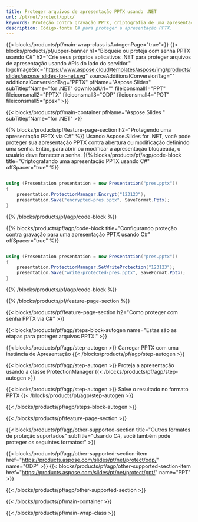 ```yaml
---
title: Proteger arquivos de apresentação PPTX usando .NET
url: /pt/net/protect/pptx/
keywords: Proteção contra gravação PPTX, criptografia de uma apresentação PPTX, bloqueio PPTX, proteção PPTX
description: Código-fonte C# para proteger a apresentação PPTX.
---
```


{{< blocks/products/pf/main-wrap-class isAutogenPage="true">}}
{{< blocks/products/pf/upper-banner h1="Bloqueie ou proteja com senha PPTX usando C#" h2="Crie seus próprios aplicativos .NET para proteger arquivos de apresentação usando APIs do lado do servidor." logoImageSrc="https://www.aspose.cloud/templates/aspose/img/products/slides/aspose_slides-for-net.svg" sourceAdditionalConversionTag="" additionalConversionTag="PPTX" pfName="Aspose.Slides" subTitlepfName="for .NET" downloadUrl="" fileiconsmall1="PPT" fileiconsmall2="PPTX" fileiconsmall3="ODP" fileiconsmall4="POT" fileiconsmall5="ppsx" >}}

{{< blocks/products/pf/main-container pfName="Aspose.Slides " subTitlepfName="for .NET" >}}

{{% blocks/products/pf/feature-page-section  h2="Protegendo uma apresentação PPTX via C#" %}}
Usando Aspose.Slides for .NET, você pode proteger sua apresentação PPTX contra abertura ou modificação definindo uma senha. Então, para abrir ou modificar a apresentação bloqueada, o usuário deve fornecer a senha.
{{% blocks/products/pf/agp/code-block title="Criptografando uma apresentação PPTX usando C#" offSpacer="true" %}}

```cs

using (Presentation presentation = new Presentation("pres.pptx"))
{
    presentation.ProtectionManager.Encrypt("123123");
    presentation.Save("encrypted-pres.pptx", SaveFormat.Pptx);
}
```

{{% /blocks/products/pf/agp/code-block %}}

{{% blocks/products/pf/agp/code-block title="Configurando proteção contra gravação para uma apresentação PPTX usando C#" offSpacer="true" %}}

```cs

using (Presentation presentation = new Presentation("pres.pptx"))
{
    presentation.ProtectionManager.SetWriteProtection("123123");
    presentation.Save("write-protected-pres.pptx", SaveFormat.Pptx);
}
```

{{% /blocks/products/pf/agp/code-block %}}

{{% /blocks/products/pf/feature-page-section %}}

{{< blocks/products/pf/feature-page-section  h2="Como proteger com senha PPTX via C#" >}}

{{< blocks/products/pf/agp/steps-block-autogen name="Estas são as etapas para proteger arquivos PPTX." >}}

{{< blocks/products/pf/agp/step-autogen >}}
Carregar PPTX com uma instância de Apresentação
{{< /blocks/products/pf/agp/step-autogen >}}

{{< blocks/products/pf/agp/step-autogen >}}
Proteja a apresentação usando a classe ProtectionManager
{{< /blocks/products/pf/agp/step-autogen >}}

{{< blocks/products/pf/agp/step-autogen >}}
Salve o resultado no formato PPTX
{{< /blocks/products/pf/agp/step-autogen >}}

{{< /blocks/products/pf/agp/steps-block-autogen >}}

{{< /blocks/products/pf/feature-page-section >}}

{{< blocks/products/pf/agp/other-supported-section title="Outros formatos de proteção suportados" subTitle="Usando C#, você também pode proteger os seguintes formatos:" >}}

{{< blocks/products/pf/agp/other-supported-section-item href="https://products.aspose.com/slides/pt/net/protect/odp/" name="ODP" >}}
{{< blocks/products/pf/agp/other-supported-section-item href="https://products.aspose.com/slides/pt/net/protect/ppt/" name="PPT" >}}


{{< /blocks/products/pf/agp/other-supported-section >}}

{{< /blocks/products/pf/main-container >}}
    
{{< /blocks/products/pf/main-wrap-class >}}